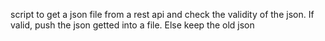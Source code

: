 script to get a json file from a rest api and check the validity of the json. If valid, push the 
json getted into a file. Else keep the old json

